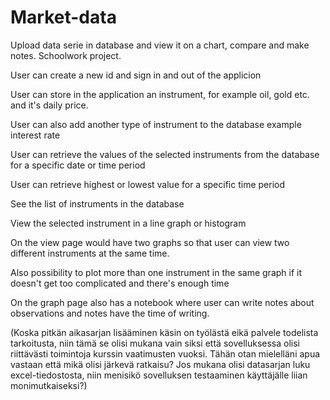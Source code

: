 # Market-data
Upload data serie in database and view it on a chart, compare and make notes. Schoolwork project.

User can create a new id and sign in and out of the applicion

User can store in the application an instrument, for example oil, gold etc. and it's daily price.

User can also add another type of instrument to the database example interest rate

User can retrieve the values of the selected instruments from the database for a specific date or time period

User can retrieve highest or lowest value for a specific time period

See the list of instruments in the database

View the selected instrument in a line graph or histogram

On the view page would have two graphs so that user can view two different instruments at the same time. 

Also possibility to plot more than one instrument in the same graph if it doesn't get too complicated and there's enough time

On the graph page also has a notebook where user can write notes about observations and notes have the time of writing.

(Koska pitkän aikasarjan lisääminen käsin on työlästä eikä palvele todelista tarkoitusta, niin tämä se olisi mukana vain siksi että sovelluksessa olisi riittävästi toimintoja kurssin vaatimusten vuoksi. Tähän otan mielelläni apua vastaan että mikä olisi järkevä ratkaisu? Jos mukana olisi datasarjan luku excel-tiedostosta, niin menisikö sovelluksen testaaminen käyttäjälle liian monimutkaiseksi?)
